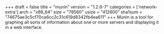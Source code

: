 +++
draft = false
title = "munin"
version = "1.2.6-7"
categories = ['network-extra']
arch = "x86_64"
size = "78560"
usize = "412600"
sha1sum = "74675ae3c5cf70ca6cc2c31c619d8342fb4ea611"
+++
Munin is a tool for graphing all sorts of information about one or more servers and displaying it in a web interface.